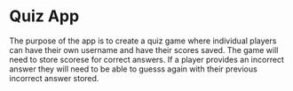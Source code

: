 # Quiz App

The purpose of the app is to create a quiz game where individual players can have their own username and have their scores saved.
The game will need to store scorese for correct answers. If a player provides an incorrect answer they will need to be able to
guesss again with their previous incorrect answer stored.

